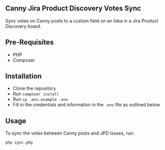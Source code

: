 ## Canny Jira Product Discovery Votes Sync

Sync votes on Canny posts to a custom field on an Idea in a Jira Product Discovery board.

## Pre-Requisites

- PHP
- Composer

## Installation

- Clone the repository
- Run `composer install` 
- Run `cp .env.example .env`
- Fill in the credentials and information in the `.env` file as outlined below

## Usage

To sync the votes between Canny posts and JPD issues, run:

```php sync.php```

